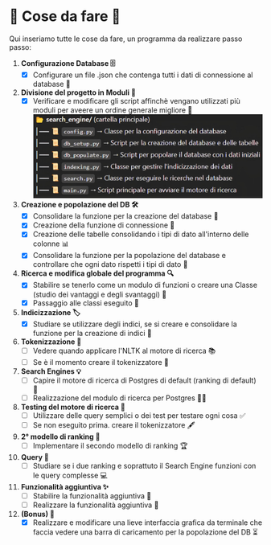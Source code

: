 # 🚀 Cose da fare 🚀

Qui inseriamo tutte le cose da fare, un programma da realizzare passo passo:
1. **Configurazione Database 🗄️**
    - [X] Configurare un file .json che contenga tutti i dati di connessione al database 🔐
2. **Divisione del progetto in Moduli 📂**
    - [X] Verificare e modificare gli script affinchè vengano utilizzati più moduli per aveere un ordine generale migliore 🔄
    ![Struttura](struttura.jpg)
3. **Creazione e popolazione del DB 🛠️**
    - [X] Consolidare la funzione per la creazione del database 💾
    - [X] Creazione della funzione di connessione 🔗
    - [X] Creazione delle tabelle consolidando i tipi di dato all'interno delle colonne 📊
    - [X] Consolidare la funzione per la popolazione del database e controllare che ogni dato rispetti i tipi di dato 🧐
4. **Ricerca e modifica globale del programma 🔍**
    - [X] Stabilire se tenerlo come un modulo di funzioni o creare una Classe (studio dei vantaggi e degli svantaggi) 🧩
    - [X] Passaggio alle classi eseguito 📜
5. **Indicizzazione 🏷️**
    - [X] Studiare se utilizzare degli indici, se si creare e consolidare la funzione per la creazione di indici 📑
6. **Tokenizzazione 🧠**
    - [ ] Vedere quando applicare l'NLTK al motore di ricerca 📚
    - [ ] Se è il momento creare il tokenizzatore 📝
7. **Search Engines 💡**
    - [ ] Capire il motore di ricerca di Postgres di default (ranking di default) 🤖
    - [ ] Realizzazione del modulo di ricerca per Postgres 🧑‍💻
8. **Testing del motore di ricerca 🧪**
    - [ ] Utilizzare delle query semplici o dei test per testare ogni cosa ✅
    - [ ] Se non eseguito prima. creare il tokenizzatore 🖋️
9. **2° modello di ranking 🏅**
    - [ ] Implementare il secondo modello di ranking 🏆
10. **Query 💬**
    - [ ] Studiare se i due ranking e soprattuto il Search Engine funzioni con le query complesse 💻
11. **Funzionalità aggiuntiva ✨**
    - [ ] Stabilire la funzionalità aggiuntiva 🎯
    - [ ] Realizzare la funzionalità aggiuntiva 🏁
12. **(Bonus) 🎁**
    - [X] Realizzare e modificare una lieve interfaccia grafica da terminale che faccia vedere una barra di caricamento per la popolazione del DB ⏳

